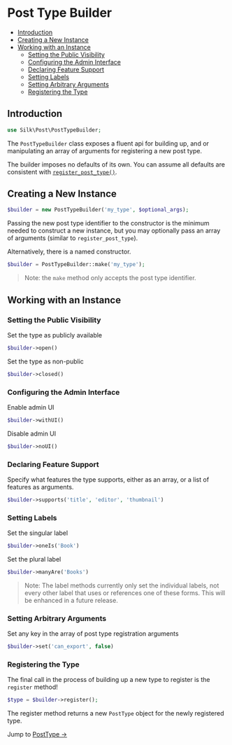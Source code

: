 # Post Type Builder

- [Introduction](#introduction)
- [Creating a New Instance](#creating-a-new-instance)
- [Working with an Instance](#working-with-an-instance)
	- [Setting the Public Visibility](#setting-the-public-visibility)
	- [Configuring the Admin Interface](#configuring-the-admin-interface)
	- [Declaring Feature Support](#declaring-feature-support)
	- [Setting Labels](#setting-labels)
	- [Setting Arbitrary Arguments](#setting-arbitrary-arguments)
	- [Registering the Type](#register-the-type)

## Introduction

```php
use Silk\Post\PostTypeBuilder;
```

The `PostTypeBuilder` class exposes a fluent api for building up, and or manipulating an array of arguments for registering a new post type.

The builder imposes no defaults of its own.  You can assume all defaults are consistent with [`register_post_type()`](https://developer.wordpress.org/reference/functions/register_post_type/).

## Creating a New Instance

```php
$builder = new PostTypeBuilder('my_type', $optional_args);
```

Passing the new post type identifier to the constructor is the minimum needed to construct a new instance, but you may optionally pass an array of arguments (similar to `register_post_type`).

Alternatively, there is a named constructor.

```php
$builder = PostTypeBuilder::make('my_type');
```

> Note: the `make` method only accepts the post type identifier.


## Working with an Instance

### Setting the Public Visibility

Set the type as publicly available

```php
$builder->open()
```

Set the type as non-public

```php
$builder->closed()
```

### Configuring the Admin Interface

Enable admin UI

```php
$builder->withUI()
```

Disable admin UI

```php
$builder->noUI()
```

### Declaring Feature Support

Specify what features the type supports, either as an array, or a list of features as arguments.

```php
$builder->supports('title', 'editor', 'thumbnail')
```

### Setting Labels

Set the singular label

```php
$builder->oneIs('Book')
```

Set the plural label

```php
$builder->manyAre('Books')
```

> Note: The label methods currently only set the individual labels, not every other label that uses or references one of these forms.  This will be enhanced in a future release.

### Setting Arbitrary Arguments

Set any key in the array of post type registration arguments

```php
$builder->set('can_export', false)
```

### Registering the Type

The final call in the process of building up a new type to register is the `register` method!

```php
$type = $builder->register();
``` 

The register method returns a new `PostType` object for the newly registered type.

Jump to [PostType &rarr;](post-types.md)